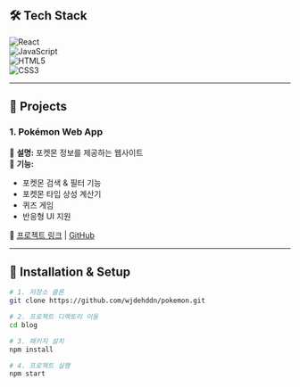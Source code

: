 ## 🛠️ Tech Stack  
![React](https://img.shields.io/badge/React-61DAFB?style=flat&logo=react&logoColor=black)  
![JavaScript](https://img.shields.io/badge/JavaScript-F7DF1E?style=flat&logo=javascript&logoColor=black)  
![HTML5](https://img.shields.io/badge/HTML5-E34F26?style=flat&logo=html5&logoColor=white)  
![CSS3](https://img.shields.io/badge/CSS3-1572B6?style=flat&logo=css3&logoColor=white)  

---

## 🚀 Projects  
### **1. Pokémon Web App**  
🔹 **설명:** 포켓몬 정보를 제공하는 웹사이트  
🔹 **기능:**  
- 포켓몬 검색 & 필터 기능  
- 포켓몬 타입 상성 계산기  
- 퀴즈 게임  
- 반응형 UI 지원  

🔗 [프로젝트 링크](https://pokemon-pi-navy.vercel.app/encyclopedia) | [GitHub](https://github.com/wjdehddn/pokemon)

---

## 🔧 Installation & Setup  
```bash
# 1. 저장소 클론
git clone https://github.com/wjdehddn/pokemon.git

# 2. 프로젝트 디렉토리 이동
cd blog

# 3. 패키지 설치
npm install

# 4. 프로젝트 실행
npm start